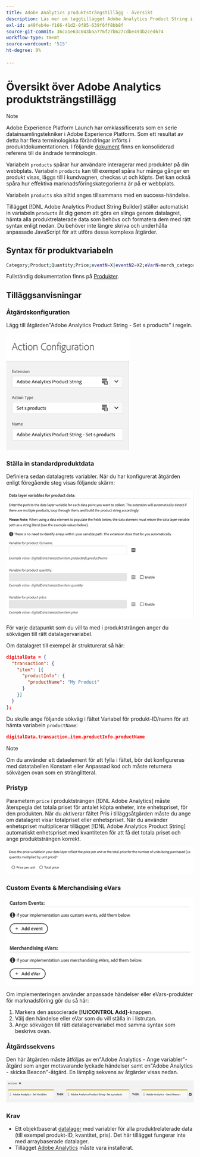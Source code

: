 ```yaml
---
title: Adobe Analytics produktsträngstillägg - översikt
description: Läs mer om taggtillägget Adobe Analytics Product String i Adobe Experience Platform.
exl-id: a49feb4e-f166-41d2-9f85-639f6ff8bb8f
source-git-commit: 36ca1e63c043baa776f27b627cdbe493b2ced674
workflow-type: tm+mt
source-wordcount: '515'
ht-degree: 0%

---
```


# Översikt över Adobe Analytics produktsträngstillägg

>[!NOTE]
>
>Adobe Experience Platform Launch har omklassificerats som en serie datainsamlingstekniker i Adobe Experience Platform. Som ett resultat av detta har flera terminologiska förändringar införts i produktdokumentationen. I följande [dokument](../../../term-updates.md) finns en konsoliderad referens till de ändrade terminologin.

Variabeln `products` spårar hur användare interagerar med produkter på din webbplats. Variabeln `products` kan till exempel spåra hur många gånger en produkt visas, läggs till i kundvagnen, checkas ut och köpts. Det kan också spåra hur effektiva marknadsföringskategorierna är på er webbplats.

Variabeln `products` ska alltid anges tillsammans med en success-händelse.

Tillägget [!DNL Adobe Analytics Product String Builder] ställer automatiskt in variabeln `products` åt dig genom att göra en slinga genom datalagret, hämta alla produktrelaterade data som behövs och formatera dem med rätt syntax enligt nedan. Du behöver inte längre skriva och underhålla anpassade JavaScript för att utföra dessa komplexa åtgärder.

## Syntax för produktvariabeln

```bash
Category;Product;Quantity;Price;eventN=X|eventN2=X2;eVarN=merch_category|eVarN2=merch_category2
```

Fullständig dokumentation finns på [Produkter](https://experienceleague.adobe.com/docs/analytics/implementation/vars/page-vars/products.html).

## Tilläggsanvisningar

### Åtgärdskonfiguration

Lägg till åtgärden&quot;Adobe Analytics Product String - Set s.products&quot; i regeln.

![Åtgärdskonfiguration](./images/screenshot-action-config.png)

### Ställa in standardproduktdata

Definiera sedan datalagrets variabler. När du har konfigurerat åtgärden enligt föregående steg visas följande skärm:

![Standardfält](./images/screenshot-standard-fields.png)

För varje datapunkt som du vill ta med i produktsträngen anger du sökvägen till rätt datalagervariabel.

Om datalagret till exempel är strukturerat så här:

```json
digitalData = {
  "transaction": {
    "item": [{
      "productInfo": {
        "productName": "My Product"
      }
    }]
  }
};
```

Du skulle ange följande sökväg i fältet Variabel för produkt-ID/namn för att hämta variabeln `productName`:

```json
digitalData.transaction.item.productInfo.productName
```

>[!NOTE]
>
>Om du använder ett dataelement för att fylla i fältet, bör det konfigureras med datatabellen Konstant eller Anpassad kod och måste returnera sökvägen ovan som en stränglitteral.

### Pristyp

Parametern `price` i produktsträngen [!DNL Adobe Analytics] måste återspegla det totala priset för antalet köpta enheter, inte enhetspriset, för den produkten. När du aktiverar fältet Pris i tilläggsåtgärden måste du ange om datalagret visar totalpriset eller enhetspriset. När du använder enhetspriset multiplicerar tillägget [!DNL Adobe Analytics Product String] automatiskt enhetspriset med kvantiteten för att få det totala priset och ange produktsträngen korrekt.

![Pristyp](./images/screenshot-price-type.png)

### Custom Events &amp; Merchandising eVars

![Händelser och eVars](./images/screenshot-events-evars.png)

Om implementeringen använder anpassade händelser eller eVars-produkter för marknadsföring gör du så här:

1. Markera den associerade **[!UICONTROL Add]**-knappen.
1. Välj den händelse eller eVar som du vill ställa in i listrutan.
1. Ange sökvägen till rätt datalagervariabel med samma syntax som beskrivs ovan.

### Åtgärdssekvens

Den här åtgärden måste åtföljas av en&quot;Adobe Analytics - Ange variabler&quot;-åtgärd som anger motsvarande lyckade händelser samt en&quot;Adobe Analytics - skicka Beacon&quot;-åtgärd. En lämplig sekvens av åtgärder visas nedan.

![Standardfält](./images/screenshot-action-type.png)

### Krav

* Ett objektbaserat [datalager](https://theblog.adobe.com/data-layers-buzzword-best-practice/) med variabler för alla produktrelaterade data (till exempel produkt-ID, kvantitet, pris). Det här tillägget fungerar inte med arraybaserade datalager.
* Tillägget [Adobe Analytics](../analytics/overview.md) måste vara installerat.
